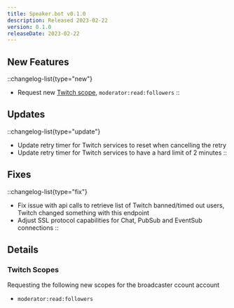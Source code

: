 ```yaml
---
title: Speaker.bot v0.1.0
description: Released 2023-02-22
version: 0.1.0
releaseDate: 2023-02-22
---
```


## New Features
::changelog-list{type="new"}
* Request new [Twitch scope](#twitch-scopes), `moderator:read:followers`
::

## Updates
::changelog-list{type="update"}
* Update retry timer for Twitch services to reset when cancelling the retry
* Update retry timer for Twitch services to have a hard limit of 2 minutes
::

## Fixes
::changelog-list{type="fix"}
* Fix issue with api calls to retrieve list of Twitch banned/timed out users, Twitch changed something with this endpoint
* Adjust SSL protocol capabilities for Chat, PubSub and EventSub connections
::

## Details
### Twitch Scopes
Requesting the following new scopes for the broadcaster ccount account
* `moderator:read:followers`